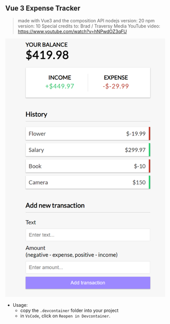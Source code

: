 
## Vue 3 Expense Tracker
> made with Vue3 and the composition API
> nodejs version: 20
> npm version:    10
> Special credits to: Brad / Traversy Media
> YouTube video:  https://www.youtube.com/watch?v=hNPwdOZ3qFU

<img src="./screenshots/Screenshot_3.png"/>

- Usage:
    - copy the `.devcontainer` folder into your project
    - in `VsCode`, click on `Reopen in Devcontainer`.